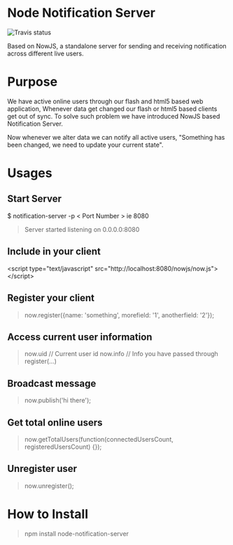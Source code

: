 Node Notification Server
========================

![Travis status](https://secure.travis-ci.org/we4tech/node-notification-server.png)

Based on NowJS, a standalone server for sending and receiving notification across different live users.

Purpose 
========

We have active online users through our flash and html5 based web application, 
Whenever data get changed our flash or html5 based clients get out of sync. 
To solve such problem we have introduced NowJS based Notification Server. 

Now whenever we alter data we can notify all active users, "Something has been changed, we need to update your current state".

Usages
======

Start Server
------------

$ notification-server -p < Port Number > ie 8080
> Server started listening on 0.0.0.0:8080

Include in your client
-----------------------
&lt;script type="text/javascript" src="http://localhost:8080/nowjs/now.js"&gt;&lt;/script&gt;

Register your client
------------------
> now.register({name: 'something', morefield: '1', anotherfield: '2'});

Access current user information
-------------------------------
> now.uid // Current user id
> now.info // Info you have passed through register(...)

Broadcast message
------------------
> now.publish('hi there');

Get total online users
-----------------------
> now.getTotalUsers(function(connectedUsersCount, registeredUsersCount) {});

Unregister user
----------------
> now.unregister();

How to Install
==============
> npm install node-notification-server

